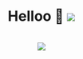 <h1 align="center">Helloo 👋 <img src="https://komarev.com/ghpvc/?username=Nakshatra-14"></h1>

<p align="center">
    <br>
    <img src="https://github-readme-stats.vercel.app/api?username=Nakshatra-14&hide=contribs&show_icons=true&theme=dark">
    <br>

    

